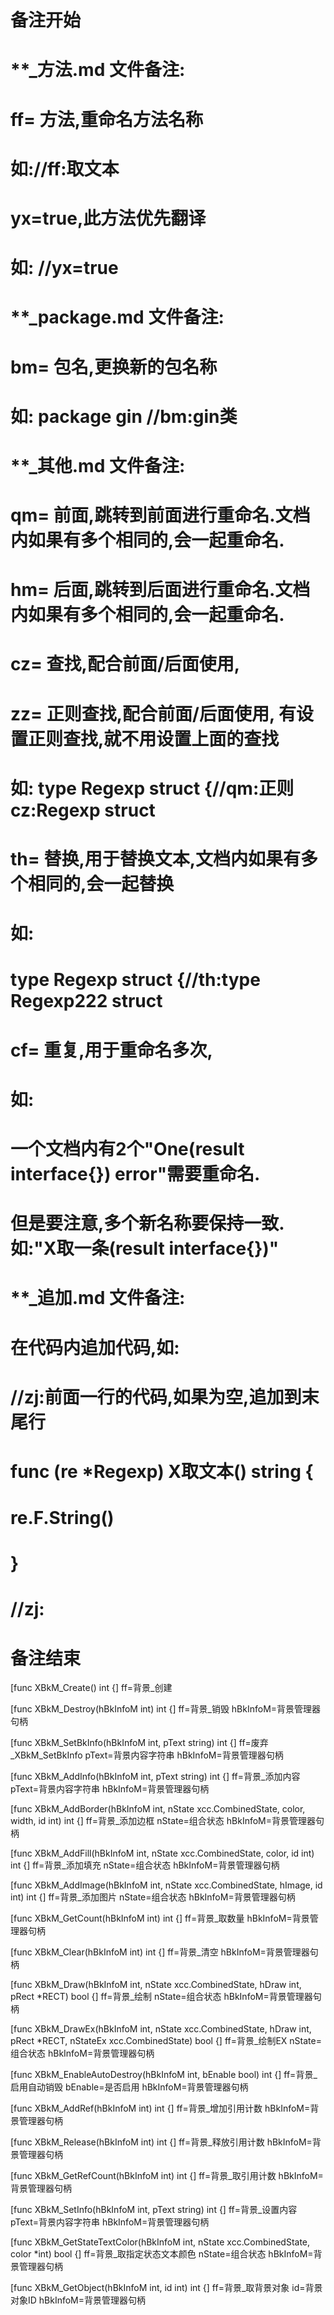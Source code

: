# 备注开始
# **_方法.md 文件备注:
# ff= 方法,重命名方法名称
# 如://ff:取文本
#
# yx=true,此方法优先翻译
# 如: //yx=true

# **_package.md 文件备注:
# bm= 包名,更换新的包名称 
# 如: package gin //bm:gin类

# **_其他.md 文件备注:
# qm= 前面,跳转到前面进行重命名.文档内如果有多个相同的,会一起重命名.
# hm= 后面,跳转到后面进行重命名.文档内如果有多个相同的,会一起重命名.
# cz= 查找,配合前面/后面使用,
# zz= 正则查找,配合前面/后面使用, 有设置正则查找,就不用设置上面的查找
# 如: type Regexp struct {//qm:正则 cz:Regexp struct
#
# th= 替换,用于替换文本,文档内如果有多个相同的,会一起替换
# 如:
# type Regexp struct {//th:type Regexp222 struct
#
# cf= 重复,用于重命名多次,
# 如: 
# 一个文档内有2个"One(result interface{}) error"需要重命名.
# 但是要注意,多个新名称要保持一致. 如:"X取一条(result interface{})"

# **_追加.md 文件备注:
# 在代码内追加代码,如:
# //zj:前面一行的代码,如果为空,追加到末尾行
# func (re *Regexp) X取文本() string { 
# re.F.String()
# }
# //zj:
# 备注结束

[func XBkM_Create() int {]
ff=背景_创建

[func XBkM_Destroy(hBkInfoM int) int {]
ff=背景_销毁
hBkInfoM=背景管理器句柄

[func XBkM_SetBkInfo(hBkInfoM int, pText string) int {]
ff=废弃_XBkM_SetBkInfo
pText=背景内容字符串
hBkInfoM=背景管理器句柄

[func XBkM_AddInfo(hBkInfoM int, pText string) int {]
ff=背景_添加内容
pText=背景内容字符串
hBkInfoM=背景管理器句柄

[func XBkM_AddBorder(hBkInfoM int, nState xcc.CombinedState, color, width, id int) int {]
ff=背景_添加边框
nState=组合状态
hBkInfoM=背景管理器句柄

[func XBkM_AddFill(hBkInfoM int, nState xcc.CombinedState, color, id int) int {]
ff=背景_添加填充
nState=组合状态
hBkInfoM=背景管理器句柄

[func XBkM_AddImage(hBkInfoM int, nState xcc.CombinedState, hImage, id int) int {]
ff=背景_添加图片
nState=组合状态
hBkInfoM=背景管理器句柄

[func XBkM_GetCount(hBkInfoM int) int {]
ff=背景_取数量
hBkInfoM=背景管理器句柄

[func XBkM_Clear(hBkInfoM int) int {]
ff=背景_清空
hBkInfoM=背景管理器句柄

[func XBkM_Draw(hBkInfoM int, nState xcc.CombinedState, hDraw int, pRect *RECT) bool {]
ff=背景_绘制
nState=组合状态
hBkInfoM=背景管理器句柄

[func XBkM_DrawEx(hBkInfoM int, nState xcc.CombinedState, hDraw int, pRect *RECT, nStateEx xcc.CombinedState) bool {]
ff=背景_绘制EX
nState=组合状态
hBkInfoM=背景管理器句柄

[func XBkM_EnableAutoDestroy(hBkInfoM int, bEnable bool) int {]
ff=背景_启用自动销毁
bEnable=是否启用
hBkInfoM=背景管理器句柄

[func XBkM_AddRef(hBkInfoM int) int {]
ff=背景_增加引用计数
hBkInfoM=背景管理器句柄

[func XBkM_Release(hBkInfoM int) int {]
ff=背景_释放引用计数
hBkInfoM=背景管理器句柄

[func XBkM_GetRefCount(hBkInfoM int) int {]
ff=背景_取引用计数
hBkInfoM=背景管理器句柄

[func XBkM_SetInfo(hBkInfoM int, pText string) int {]
ff=背景_设置内容
pText=背景内容字符串
hBkInfoM=背景管理器句柄

[func XBkM_GetStateTextColor(hBkInfoM int, nState xcc.CombinedState, color *int) bool {]
ff=背景_取指定状态文本颜色
nState=组合状态
hBkInfoM=背景管理器句柄

[func XBkM_GetObject(hBkInfoM int, id int) int {]
ff=背景_取背景对象
id=背景对象ID
hBkInfoM=背景管理器句柄
